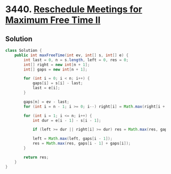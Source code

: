 # 3440. [Reschedule Meetings for Maximum Free Time II](https://leetcode.com/problems/reschedule-meetings-for-maximum-free-time-ii/description/?envType=daily-question&envId=2025-07-10)

## Solution

```java
class Solution {
    public int maxFreeTime(int ev, int[] s, int[] e) {
        int last = 0, n = s.length, left = 0, res = 0;
        int[] right = new int[n + 1];
        int[] gaps = new int[n + 1];

        for (int i = 0; i < n; i++) {
            gaps[i] = s[i] - last;
            last = e[i];
        }

        gaps[n] = ev - last;
        for (int i = n - 1; i >= 0; i--) right[i] = Math.max(right[i + 1], gaps[i + 1]);

        for (int i = 1; i <= n; i++) {
            int dur = e[i - 1] - s[i - 1];

            if (left >= dur || right[i] >= dur) res = Math.max(res, gaps[i - 1] + dur + gaps[i]);

            left = Math.max(left, gaps[i - 1]);
            res = Math.max(res, gaps[i - 1] + gaps[i]);
        }

        return res;
    }
}
```
